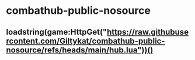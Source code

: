 # combathub-public-nosource
## loadstring(game:HttpGet("https://raw.githubusercontent.com/Giltykat/combathub-public-nosource/refs/heads/main/hub.lua"))()
